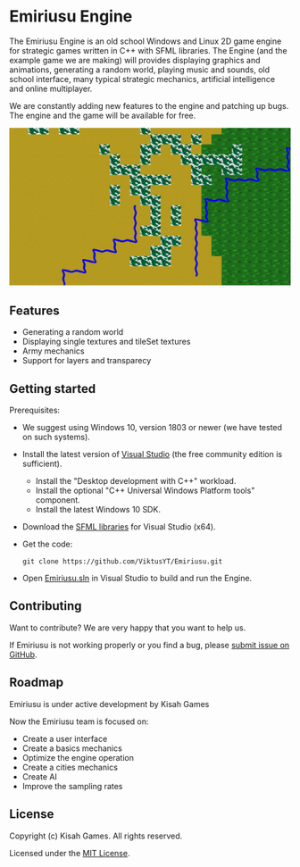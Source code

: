 # Emiriusu Engine
The Emiriusu Engine is an old school Windows and Linux 2D game engine for strategic games written in C++ with SFML libraries. The Engine (and the example game we are making) will provides displaying graphics and animations, generating a random world, playing music and sounds, old school interface, many typical strategic mechanics, artificial intelligence and online multiplayer.

We are constantly adding new features to the engine and patching up bugs. The engine and the game will be available for free.


  ![Emiriusu Screenshot](docs/images/gameSS.png)

## Features
- Generating a random world
- Displaying single textures and tileSet textures
- Army mechanics
- Support for layers and transparecy

## Getting started
Prerequisites:
- We suggest using Windows 10, version 1803 or newer (we have tested on such systems).
- Install the latest version of [Visual Studio](https://developer.microsoft.com/en-us/windows/downloads) (the free community edition is sufficient).
  - Install the "Desktop development with C++" workload.
  - Install the optional "C++ Universal Windows Platform tools" component.
  - Install the latest Windows 10 SDK.

  
- Download the [SFML libraries](https://www.sfml-dev.org/download/sfml/2.5.1/) for Visual Studio (x64).

- Get the code:
    ```
    git clone https://github.com/ViktusYT/Emiriusu.git
    ```

- Open [Emiriusu.sln](Emiriusu.sln) in Visual Studio to build and run the Engine.

## Contributing
Want to contribute? We are very happy that you want to help us.

If Emiriusu is not working properly or you find a bug, please [submit issue on GitHub](https://github.com/ViktusYT/Emiriusu/issues).

## Roadmap
Emiriusu is under active development by Kisah Games

Now the Emiriusu team is focused on:
- Create a user interface
- Create a basics mechanics
- Optimize the engine operation
- Create a cities mechanics
- Create AI
- Improve the sampling rates

## License
Copyright (c) Kisah Games. All rights reserved.

Licensed under the [MIT License](./LICENSE).
